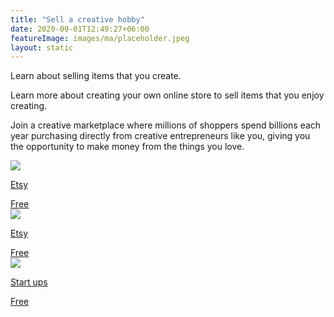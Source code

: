 ```yaml
---
title: "Sell a creative hobby"
date: 2020-09-01T12:49:27+06:00
featureImage: images/ma/placeholder.jpeg
layout: static
---
```


Learn about selling items that you create.

Learn more about creating your own online store to sell items that you enjoy creating.

Join a creative marketplace where millions of shoppers spend billions each year purchasing directly from creative entrepreneurs like you, giving you the opportunity to make money from the things you love.

<a class="ma-link" href="https://www.etsy.com/seller-handbook?ref=so_seller_handbook"><div class="ma-card"><div class="ma-icon"><img src ="/images/icon-check.png"/></div><div class="ma-name"><p>Etsy</p></div><div class="ma-paid-text"><span>Free</span></div></div></a><a class="ma-link" href="https://help.etsy.com/hc/en-gb/articles/115015672808-How-to-Open-an-Etsy-Shop?segment=selling"><div class="ma-card"><div class="ma-icon"><img src ="/images/icon-check.png"/></div><div class="ma-name"><p>Etsy</p></div><div class="ma-paid-text"><span>Free</span></div></div></a><a class="ma-link" href="https://startups.co.uk/websites/ecommerce/create-online-shop/"><div class="ma-card"><div class="ma-icon"><img src ="/images/icon-check.png"/></div><div class="ma-name"><p>Start ups</p></div><div class="ma-paid-text"><span>Free</span></div></div></a>  

<br/><br/>






